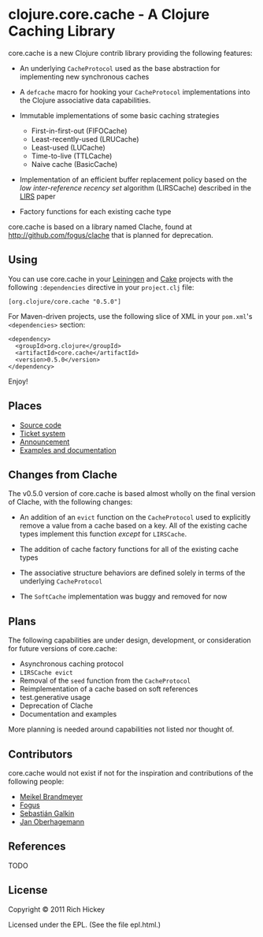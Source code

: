 # clojure.core.cache - A Clojure Caching Library 

core.cache is a new Clojure contrib library providing the following features:

* An underlying `CacheProtocol` used as the base abstraction for implementing new synchronous caches

* A `defcache` macro for hooking your `CacheProtocol` implementations into the Clojure associative data capabilities.

* Immutable implementations of some basic caching strategies
  - First-in-first-out (FIFOCache)
  - Least-recently-used (LRUCache)
  - Least-used (LUCache)
  - Time-to-live (TTLCache)
  - Naive cache (BasicCache)

* Implementation of an efficient buffer replacement policy based on the *low inter-reference recency set* algorithm (LIRSCache) described in the [LIRS](http://citeseer.ist.psu.edu/viewdoc/summary?doi=10.1.1.116.2184) paper

* Factory functions for each existing cache type

core.cache is based on a library named Clache, found at http://github.com/fogus/clache that is planned for deprecation.


Using
-----

You can use core.cache in your [Leiningen](https://github.com/technomancy/leiningen) and [Cake](https://github.com/flatland/cake) projects with the following `:dependencies` directive in your `project.clj` file:

    [org.clojure/core.cache "0.5.0"]

For Maven-driven projects, use the following slice of XML in your `pom.xml`'s `<dependencies>` section:

    <dependency>
	  <groupId>org.clojure</groupId>
	  <artifactId>core.cache</artifactId>
	  <version>0.5.0</version>
	</dependency>

Enjoy!


Places
------

* [Source code](https://github.com/clojure/core.cache)
* [Ticket system](http://dev.clojure.org/jira/browse/CCACHE)
* [Announcement](http://groups.google.com/group/clojure/browse_frm/thread/69d08572ab265dc7)
* [Examples and documentation](http://github.com/clojure/core.cache/wiki)


Changes from Clache
-------------------

The v0.5.0 version of core.cache is based almost wholly on the final version of Clache, with the following changes:

* An addition of an `evict` function on the `CacheProtocol` used to explicitly remove a value from a cache based on a key.  All of the existing cache types implement this function *except* for `LIRSCache`.

* The addition of cache factory functions for all of the existing cache types

* The associative structure behaviors are defined solely in terms of the underlying `CacheProtocol`

* The `SoftCache` implementation was buggy and removed for now


Plans
-----

The following capabilities are under design, development, or consideration for future versions of core.cache:

* Asynchronous caching protocol
* `LIRSCache evict`
* Removal of the `seed` function from the `CacheProtocol`
* Reimplementation of a cache based on soft references
* test.generative usage
* Deprecation of Clache
* Documentation and examples

More planning is needed around capabilities not listed nor thought of.


Contributors
------------

core.cache would not exist if not for the inspiration and contributions of the following people:

* [Meikel Brandmeyer](http://kotka.de)
* [Fogus](http://fogus.me/fun)
* [Sebastián Galkin](http://github.com/paraseba)
* [Jan Oberhagemann](http://github.com/deduktion)


References
----------

TODO


License
-------

Copyright © 2011 Rich Hickey

Licensed under the EPL. (See the file epl.html.)
